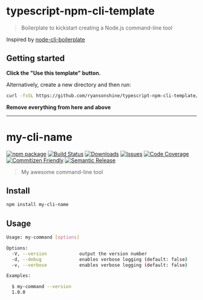 # typescript-npm-cli-template

> Boilerplate to kickstart creating a Node.js command-line tool

Inspired by [node-cli-boilerplate](https://github.com/sindresorhus/node-cli-boilerplate)

## Getting started

**Click the "Use this template" button.**

Alternatively, create a new directory and then run:

```bash
curl -fsSL https://github.com/ryansonshine/typescript-npm-cli-template/archive/main.tar.gz | tar -xz --strip-components=1
```

**Remove everything from here and above**

---

# my-cli-name

[![npm package][npm-img]][npm-url]
[![Build Status][build-img]][build-url]
[![Downloads][downloads-img]][downloads-url]
[![Issues][issues-img]][issues-url]
[![Code Coverage][codecov-img]][codecov-url]
[![Commitizen Friendly][commitizen-img]][commitizen-url]
[![Semantic Release][semantic-release-img]][semantic-release-url]

> My awesome command-line tool

## Install

```bash
npm install my-cli-name
```

## Usage

```bash
Usage: my-command [options]

Options:
  -V, --version            output the version number
  -d, --debug              enables verbose logging (default: false)
  -v, --verbose            enables verbose logging (default: false)

Examples:

  $ my-command --version
  1.0.0
```

[build-img]:https://github.com/ryansonshine/typescript-npm-cli-template/actions/workflows/release.yml/badge.svg
[build-url]:https://github.com/ryansonshine/typescript-npm-cli-template/actions/workflows/release.yml
[downloads-img]:https://img.shields.io/npm/dt/typescript-npm-cli-template
[downloads-url]:https://www.npmtrends.com/typescript-npm-cli-template
[npm-img]:https://img.shields.io/npm/v/typescript-npm-cli-template
[npm-url]:https://www.npmjs.com/package/typescript-npm-cli-template
[issues-img]:https://img.shields.io/github/issues/ryansonshine/typescript-npm-cli-template
[issues-url]:https://github.com/ryansonshine/typescript-npm-cli-template/issues
[codecov-img]:https://codecov.io/gh/ryansonshine/typescript-npm-cli-template/branch/main/graph/badge.svg
[codecov-url]:https://codecov.io/gh/ryansonshine/typescript-npm-cli-template
[semantic-release-img]:https://img.shields.io/badge/%20%20%F0%9F%93%A6%F0%9F%9A%80-semantic--release-e10079.svg
[semantic-release-url]:https://github.com/semantic-release/semantic-release
[commitizen-img]:https://img.shields.io/badge/commitizen-friendly-brightgreen.svg
[commitizen-url]:http://commitizen.github.io/cz-cli/
